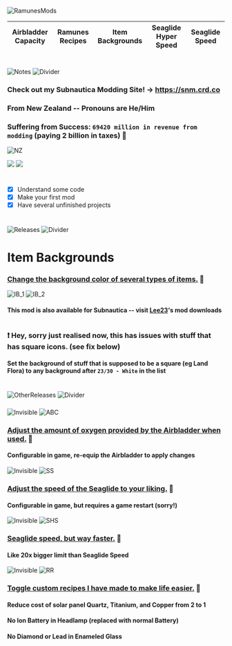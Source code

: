 ![RamunesMods](https://i.imgur.com/Lo20FOZ.png)

<table align="center">
<thead>
  <tr>
    <th>Airbladder Capacity</th>
    <th>Ramunes Recipes</th>
    <th>Item Backgrounds</th>
    <th>Seaglide Hyper Speed</th>
    <th>Seaglide Speed</th>
  </tr>
</thead>
<tbody>
</tbody>
</table>

#
![Notes](https://i.imgur.com/0C6XZR5.png)
![Divider](https://i.imgur.com/BJctAJs.png)
### Check out my Subnautica Modding Site!  -> https://snm.crd.co
### From New Zealand -- Pronouns are He/Him
###
### Suffering from Success: `69420 million in revenue from modding` (paying 2 billion in taxes) 💸
![NZ](https://i.imgur.com/9pMqpZh.png)

![](https://komarev.com/ghpvc/?username=ramennoodlesxv&color=blue) ![](https://img.shields.io/github/downloads/ramennoodlesxv/BelowZeroMods/total?color=green&label=Total%20Downloads)
#
- [x] Understand some code
- [x] Make your first mod
- [x] Have several unfinished projects
#
![Releases](https://i.imgur.com/CqM5cvk.png)
![Divider](https://i.imgur.com/BJctAJs.png)
###
# Item Backgrounds
### [Change the background color of several types of items.](https://github.com/ramennoodlesxv/BelowZeroMods/releases/download/Releases/ItemBackgrounds_BZ.zip) 🔽
![IB_1](https://i.imgur.com/I0Y8Zfm.png)
![IB_2](https://i.imgur.com/WnSOcws.png)
#### This mod is also available for Subnautica -- visit [Lee23](https://github.com/LeeTwentyThree/Lee23-SubnauticaMods)'s mod downloads
#
### ❗ **Hey, sorry just realised now, this has issues with stuff that has square icons. (see fix below)**
#### Set the background of stuff that is supposed to be a square (eg Land Flora) to any background after `23/30 - White` in the list 

#
![OtherReleases](https://i.imgur.com/tCzGUP6.png)
![Divider](https://i.imgur.com/BJctAJs.png)
###
![Invisible](https://i.imgur.com/8BU5aDV.png)
![ABC](https://i.imgur.com/jLcnamR.png)
### [Adjust the amount of oxygen provided by the Airbladder when used.](https://github.com/ramennoodlesxv/BelowZeroMods/files/9596183/AirbladderCapacity_BZ.zip) 🔽
#### Configurable in game, re-equip the Airbladder to apply changes

![Invisible](https://i.imgur.com/8BU5aDV.png)
![SS](https://i.imgur.com/21XY2tg.png)
### [Adjust the speed of the Seaglide to your liking.](https://github.com/ramennoodlesxv/BelowZeroMods/releases/download/Releases/SeaglideSpeed_BZ.zip) 🔽
#### Configurable in game, but requires a game restart (sorry!)

![Invisible](https://i.imgur.com/8BU5aDV.png)
![SHS](https://i.imgur.com/Dmz75Ac.png)
### [Seaglide speed, but way faster.](https://github.com/ramennoodlesxv/BelowZeroMods/releases/download/Releases/SeaglideHyperSpeed_BZ.zip) 🔽
#### Like 20x bigger limit than Seaglide Speed

![Invisible](https://i.imgur.com/8BU5aDV.png)
![RR](https://i.imgur.com/70jHKYZ.png)
### [Toggle custom recipes I have made to make life easier.](https://github.com/ramennoodlesxv/BelowZeroMods/releases/download/Releases/RamunesRecipes_BZ.zip) 🔽
#### Reduce cost of solar panel Quartz, Titanium, and Copper from 2 to 1
#### No Ion Battery in Headlamp (replaced with normal Battery)
#### No Diamond or Lead in Enameled Glass
